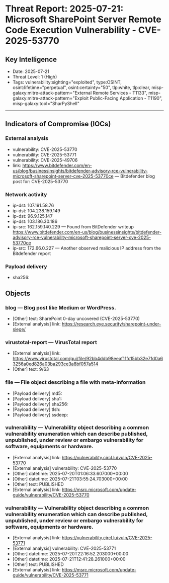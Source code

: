 # Threat Report: 2025-07-21: Microsoft SharePoint Server Remote Code Execution Vulnerability - CVE-2025-53770


## Key Intelligence
* Date: 2025-07-21
* Threat Level: 1 (High)
* Tags: vulnerability:sighting="exploited", type:OSINT, osint:lifetime="perpetual", osint:certainty="50", tlp:white, tlp:clear, misp-galaxy:mitre-attack-pattern="External Remote Services - T1133", misp-galaxy:mitre-attack-pattern="Exploit Public-Facing Application - T1190", misp-galaxy:tool="SharPyShell"

---

## Indicators of Compromise (IOCs)
### External analysis
* vulnerability: CVE-2025-53770
* vulnerability: CVE-2025-53771
* vulnerability: CVE-2025-49706
* link: https://www.bitdefender.com/en-us/blog/businessinsights/bitdefender-advisory-rce-vulnerability-microsoft-sharepoint-server-cve-2025-53770ce — Bitdefender blog post for: CVE-2025-53770

### Network activity
* ip-dst: 107.191.58.76
* ip-dst: 104.238.159.149
* ip-dst: 96.9.125.147
* ip-dst: 103.186.30.186
* ip-src: 162.159.140.229 — Found from BitDefender writeup https://www.bitdefender.com/en-us/blog/businessinsights/bitdefender-advisory-rce-vulnerability-microsoft-sharepoint-server-cve-2025-53770ce
* ip-src: 172.66.0.227 — Another observed malicious IP address from the Bitdefender report

### Payload delivery
* sha256: <sha256>

## Objects
### blog — Blog post like Medium or WordPress.
* [Other] text: SharePoint 0-day uncovered (CVE-2025-53770)
* [External analysis] link: https://research.eye.security/sharepoint-under-siege/

### virustotal-report — VirusTotal report
* [External analysis] link: https://www.virustotal.com/gui/file/92bb4ddb98eeaf11fc15bb32e71d0a63256a0ed826a03ba293ce3a8bf057a514
* [Other] text: 9/63

### file — File object describing a file with meta-information
* [Payload delivery] md5: <md5>
* [Payload delivery] sha1: <sha1>
* [Payload delivery] sha256: <sha256>
* [Payload delivery] tlsh: <tlsh>
* [Payload delivery] ssdeep: <ssdeep>

### vulnerability — Vulnerability object describing a common vulnerability enumeration which can describe published, unpublished, under review or embargo vulnerability for software, equipments or hardware.
* [External analysis] link: https://vulnerability.circl.lu/vuln/CVE-2025-53770
* [External analysis] vulnerability: CVE-2025-53770
* [Other] datetime: 2025-07-20T01:06:33.607000+00:00
* [Other] datetime: 2025-07-21T03:55:24.703000+00:00
* [Other] text: PUBLISHED
* [External analysis] link: https://msrc.microsoft.com/update-guide/vulnerability/CVE-2025-53770

### vulnerability — Vulnerability object describing a common vulnerability enumeration which can describe published, unpublished, under review or embargo vulnerability for software, equipments or hardware.
* [External analysis] link: https://vulnerability.circl.lu/vuln/CVE-2025-53771
* [External analysis] vulnerability: CVE-2025-53771
* [Other] datetime: 2025-07-20T22:16:52.203000+00:00
* [Other] datetime: 2025-07-21T12:41:28.261000+00:00
* [Other] text: PUBLISHED
* [External analysis] link: https://msrc.microsoft.com/update-guide/vulnerability/CVE-2025-53771
